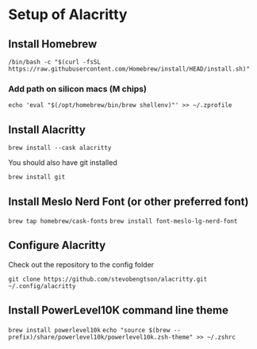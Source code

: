 # Setup of Alacritty

## Install Homebrew

`/bin/bash -c "$(curl -fsSL https://raw.githubusercontent.com/Homebrew/install/HEAD/install.sh)"`

### Add path on silicon macs (M chips)

`echo 'eval "$(/opt/homebrew/bin/brew shellenv)"' >> ~/.zprofile`

## Install Alacritty

`brew install --cask alacritty`

You should also have git installed

`brew install git`

## Install Meslo Nerd Font (or other preferred font)

`brew tap homebrew/cask-fonts`
`brew install font-meslo-lg-nerd-font`

## Configure Alacritty

Check out the repository to the config folder

`git clone https://github.com/stevobengtson/alacritty.git ~/.config/alacritty`

## Install PowerLevel10K command line theme

`brew install powerlevel10k`
`echo "source $(brew --prefix)/share/powerlevel10k/powerlevel10k.zsh-theme" >> ~/.zshrc`
